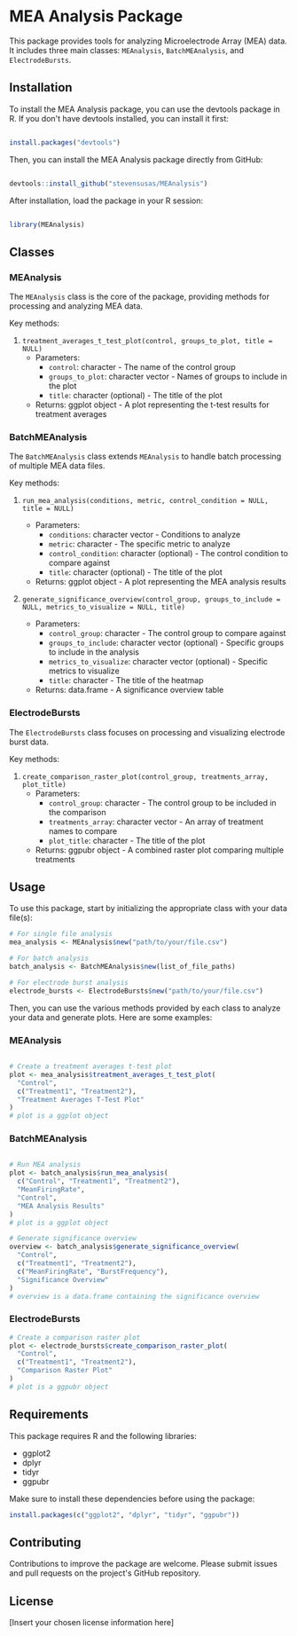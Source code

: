 # MEA Analysis Package

This package provides tools for analyzing Microelectrode Array (MEA) data. It includes three main classes: `MEAnalysis`, `BatchMEAnalysis`, and `ElectrodeBursts`.

## Installation

To install the MEA Analysis package, you can use the devtools package in R. If you don't have devtools installed, you can install it first:

```R

install.packages("devtools")

```

Then, you can install the MEA Analysis package directly from GitHub:

```R

devtools::install_github("stevensusas/MEAnalysis")

```

After installation, load the package in your R session:

```R

library(MEAnalysis)

```

## Classes

### MEAnalysis

The `MEAnalysis` class is the core of the package, providing methods for processing and analyzing MEA data.

Key methods:

1. `treatment_averages_t_test_plot(control, groups_to_plot, title = NULL)`
   - Parameters:
     - `control`: character - The name of the control group
     - `groups_to_plot`: character vector - Names of groups to include in the plot
     - `title`: character (optional) - The title of the plot
   - Returns: ggplot object - A plot representing the t-test results for treatment averages

### BatchMEAnalysis

The `BatchMEAnalysis` class extends `MEAnalysis` to handle batch processing of multiple MEA data files.

Key methods:

1. `run_mea_analysis(conditions, metric, control_condition = NULL, title = NULL)`
   - Parameters:
     - `conditions`: character vector - Conditions to analyze
     - `metric`: character - The specific metric to analyze
     - `control_condition`: character (optional) - The control condition to compare against
     - `title`: character (optional) - The title of the plot
   - Returns: ggplot object - A plot representing the MEA analysis results

2. `generate_significance_overview(control_group, groups_to_include = NULL, metrics_to_visualize = NULL, title)`
   - Parameters:
     - `control_group`: character - The control group to compare against
     - `groups_to_include`: character vector (optional) - Specific groups to include in the analysis
     - `metrics_to_visualize`: character vector (optional) - Specific metrics to visualize
     - `title`: character - The title of the heatmap
   - Returns: data.frame - A significance overview table

### ElectrodeBursts

The `ElectrodeBursts` class focuses on processing and visualizing electrode burst data.

Key methods:

1. `create_comparison_raster_plot(control_group, treatments_array, plot_title)`
   - Parameters:
     - `control_group`: character - The control group to be included in the comparison
     - `treatments_array`: character vector - An array of treatment names to compare
     - `plot_title`: character - The title of the plot
   - Returns: ggpubr object - A combined raster plot comparing multiple treatments

## Usage

To use this package, start by initializing the appropriate class with your data file(s):

```R
# For single file analysis
mea_analysis <- MEAnalysis$new("path/to/your/file.csv")

# For batch analysis
batch_analysis <- BatchMEAnalysis$new(list_of_file_paths)

# For electrode burst analysis
electrode_bursts <- ElectrodeBursts$new("path/to/your/file.csv")
```

Then, you can use the various methods provided by each class to analyze your data and generate plots. Here are some examples:

### MEAnalysis

```R

# Create a treatment averages t-test plot
plot <- mea_analysis$treatment_averages_t_test_plot(
  "Control",
  c("Treatment1", "Treatment2"),
  "Treatment Averages T-Test Plot"
)
# plot is a ggplot object
```

### BatchMEAnalysis

```R

# Run MEA analysis
plot <- batch_analysis$run_mea_analysis(
  c("Control", "Treatment1", "Treatment2"),
  "MeanFiringRate",
  "Control",
  "MEA Analysis Results"
)
# plot is a ggplot object

# Generate significance overview
overview <- batch_analysis$generate_significance_overview(
  "Control",
  c("Treatment1", "Treatment2"),
  c("MeanFiringRate", "BurstFrequency"),
  "Significance Overview"
)
# overview is a data.frame containing the significance overview
```

### ElectrodeBursts

```R
# Create a comparison raster plot
plot <- electrode_bursts$create_comparison_raster_plot(
  "Control",
  c("Treatment1", "Treatment2"),
  "Comparison Raster Plot"
)
# plot is a ggpubr object
```

## Requirements

This package requires R and the following libraries:
- ggplot2
- dplyr
- tidyr
- ggpubr

Make sure to install these dependencies before using the package:

```R
install.packages(c("ggplot2", "dplyr", "tidyr", "ggpubr"))
```

## Contributing

Contributions to improve the package are welcome. Please submit issues and pull requests on the project's GitHub repository.

## License

[Insert your chosen license information here]
